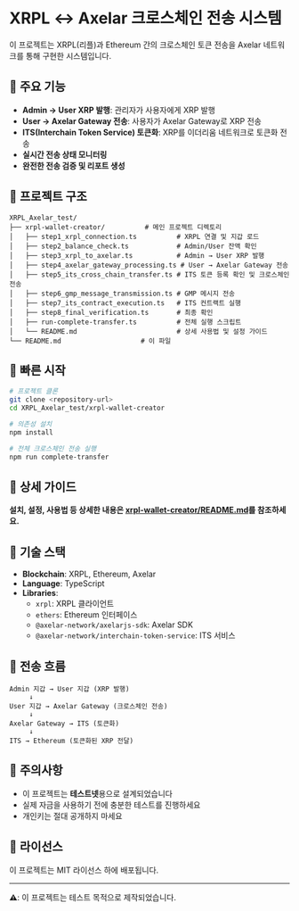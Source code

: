 # XRPL ↔ Axelar 크로스체인 전송 시스템

이 프로젝트는 XRPL(리플)과 Ethereum 간의 크로스체인 토큰 전송을 Axelar 네트워크를 통해 구현한 시스템입니다.

## 🚀 주요 기능

- **Admin → User XRP 발행**: 관리자가 사용자에게 XRP 발행
- **User → Axelar Gateway 전송**: 사용자가 Axelar Gateway로 XRP 전송
- **ITS(Interchain Token Service) 토큰화**: XRP를 이더리움 네트워크로 토큰화 전송
- **실시간 전송 상태 모니터링**
- **완전한 전송 검증 및 리포트 생성**

## 📁 프로젝트 구조

```
XRPL_Axelar_test/
├── xrpl-wallet-creator/          # 메인 프로젝트 디렉토리
│   ├── step1_xrpl_connection.ts          # XRPL 연결 및 지갑 로드
│   ├── step2_balance_check.ts            # Admin/User 잔액 확인
│   ├── step3_xrpl_to_axelar.ts           # Admin → User XRP 발행
│   ├── step4_axelar_gateway_processing.ts # User → Axelar Gateway 전송
│   ├── step5_its_cross_chain_transfer.ts # ITS 토큰 등록 확인 및 크로스체인 전송
│   ├── step6_gmp_message_transmission.ts # GMP 메시지 전송
│   ├── step7_its_contract_execution.ts   # ITS 컨트랙트 실행
│   ├── step8_final_verification.ts       # 최종 확인
│   ├── run-complete-transfer.ts          # 전체 실행 스크립트
│   └── README.md                         # 상세 사용법 및 설정 가이드
└── README.md                    # 이 파일
```

## 🎯 빠른 시작

```bash
# 프로젝트 클론
git clone <repository-url>
cd XRPL_Axelar_test/xrpl-wallet-creator

# 의존성 설치
npm install

# 전체 크로스체인 전송 실행
npm run complete-transfer
```

## 📖 상세 가이드

**설치, 설정, 사용법 등 상세한 내용은 [xrpl-wallet-creator/README.md](./xrpl-wallet-creator/README.md)를 참조하세요.**

## 🔧 기술 스택

- **Blockchain**: XRPL, Ethereum, Axelar
- **Language**: TypeScript
- **Libraries**: 
  - `xrpl`: XRPL 클라이언트
  - `ethers`: Ethereum 인터페이스
  - `@axelar-network/axelarjs-sdk`: Axelar SDK
  - `@axelar-network/interchain-token-service`: ITS 서비스

## 🔄 전송 흐름

```
Admin 지갑 → User 지갑 (XRP 발행)
     ↓
User 지갑 → Axelar Gateway (크로스체인 전송)
     ↓
Axelar Gateway → ITS (토큰화)
     ↓
ITS → Ethereum (토큰화된 XRP 전달)
```

## 🚨 주의사항

- 이 프로젝트는 **테스트넷**용으로 설계되었습니다
- 실제 자금을 사용하기 전에 충분한 테스트를 진행하세요
- 개인키는 절대 공개하지 마세요

## 📄 라이선스

이 프로젝트는 MIT 라이선스 하에 배포됩니다.

---

**⚠️**: 이 프로젝트는 테스트 목적으로 제작되었습니다. 